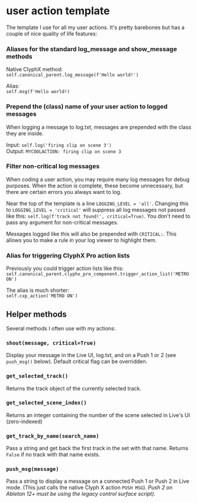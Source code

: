 # user action template

The template I use for all my user actions. It's pretty barebones but has a couple of nice quality of life features:

### Aliases for the standard log_message and show_message methods

Native ClyphX method:\
`self.canonical_parent.log_message(f'Hello world!')`

Alias:\
`self.msg(f'Hello world!)`

### Prepend the (class) name of your user action to logged messages

When logging a message to log.txt, messages are prepended with the class they are inside.

Input: `self.log('firing clip on scene 3')`\
Output: `MYCOOLACTION: firing clip on scene 3`

### Filter non-critical log messages

When coding a user action, you may require many log messages for debug purposes. When the action is complete, these become unnecessary, but there are certain errors you always want to log.

Near the top of the template is a line `LOGGING_LEVEL = 'all'`. Changing this to `LOGGING_LEVEL = 'critical'` will suppress all log messages not passed like this: `self.log(f'track not found!', critical=True)`. You don't need to pass any argument for non-critical messages.

Messages logged like this will also be prepended with `CRITICAL:`. This allows you to make a rule in your log viewer to highlight them.

### Alias for triggering ClyphX Pro action lists

Previously you could trigger action lists like this:
`self.canonical_parent.clyphx_pro_component.trigger_action_list('METRO ON')`

The alias is much shorter:\
`self.cxp_action('METRO ON')`


## Helper methods
Several methods I often use with my actions:

### `shout(message, critical=True)`
Display your message in the Live UI, log.txt, and on a Push 1 or 2 (see `push_msg()` below). Default critical flag can be overridden.

### `get_selected_track()`
Returns the track object of the currently selected track.

### `get_selected_scene_index()`
Returns an integer containing the number of the scene selected in Live's UI (zero-indexed)

### `get_track_by_name(search_name)`
Pass a string and get back the first track in the set with that name. Returns `False` if no track with that name exists.

### `push_msg(message)`
Pass a string to display a message on a connected Push 1 or Push 2 in Live mode. (This just calls the native Clyph X action `PUSH MSG`). _Push 2 on Ableton 12+ must be using the legacy control surface script)._